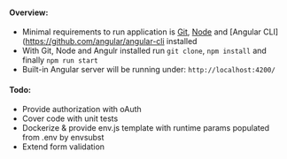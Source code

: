 #### Overview:
* Minimal requirements to run application is [Git](https://git-scm.com/book/en/v2/Getting-Started-Installing-Git), [Node](https://nodejs.org/en/download/) and [Angular CLI](https://github.com/angular/angular-cli installed
* With Git, Node and Angulr installed run `git clone`, `npm install` and finally `npm run start`
* Built-in Angular server will be running under: `http://localhost:4200/`

#### Todo:
* Provide authorization with oAuth
* Cover code with unit tests
* Dockerize & provide env.js template with runtime params populated from .env by envsubst
* Extend form validation
